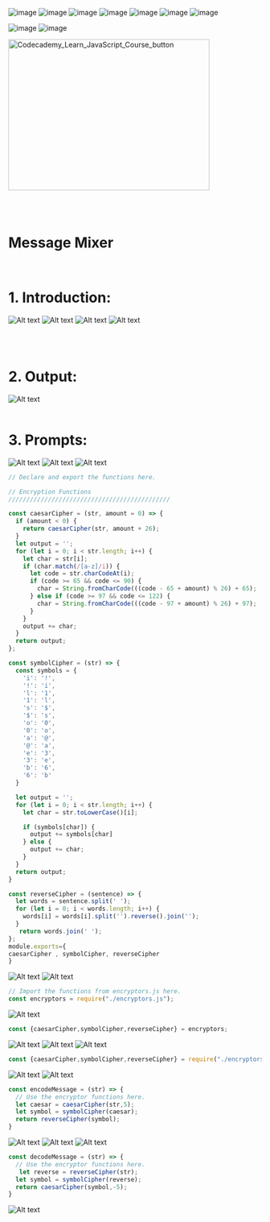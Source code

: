 ![image](https://img.shields.io/badge/HTML5-black?style=for-the-badge&logo=html5) ![image](https://img.shields.io/badge/CSS3-black?style=for-the-badge&logo=css3) ![image](https://img.shields.io/badge/Bootstrap-white?style=for-the-badge&logo=bootstrap) ![image](https://img.shields.io/badge/JavaScript-black?style=for-the-badge&logo=javascript) ![image](https://img.shields.io/badge/jQuery-black?style=for-the-badge&logo=jquery) ![image](https://img.shields.io/badge/JSON-black?style=for-the-badge&logo=json) ![image](https://img.shields.io/badge/SASS-white?style=for-the-badge&logo=sass)

![image](https://user-images.githubusercontent.com/82598726/181831477-61e5dc01-279c-4a06-b961-589c6d757d4e.png) ![image](https://user-images.githubusercontent.com/82598726/181831517-b7707a20-1524-41cd-ac9f-297c655f32ea.png)

<a type="button" title="Codecademy_Learn_JavaScript_Course_button" href="https://www.codecademy.com/courses/learn-intermediate-javascript/projects/message-mixer-node" target="_blank" data-CodecademyLearnJavascriptCourseButt="CodecademyLearnJavascriptCourseButt_data"><img src="https://user-images.githubusercontent.com/82598726/175697552-f960b057-9e97-4c3e-a3e2-f2b5f7876de9.png" alt="Codecademy_Learn_JavaScript_Course_button" width="400px" height="300px"></a>

<br><br>

# Message Mixer
<br>

# 1. Introduction:
![Alt text](image.png)
![Alt text](image-1.png)
![Alt text](image-2.png)
![Alt text](image-3.png)


<br>
<br>

# 2. Output:
![Alt text](image-19.png)
<br>
<br>

# 3. Prompts:
![Alt text](image-4.png)
![Alt text](image-5.png)
![Alt text](image-6.png)
```js
// Declare and export the functions here.

// Encryption Functions
/////////////////////////////////////////////

const caesarCipher = (str, amount = 0) => {
  if (amount < 0) {
    return caesarCipher(str, amount + 26);
  }
  let output = '';
  for (let i = 0; i < str.length; i++) {
    let char = str[i];
    if (char.match(/[a-z]/i)) {
      let code = str.charCodeAt(i);
      if (code >= 65 && code <= 90) {
        char = String.fromCharCode(((code - 65 + amount) % 26) + 65);
      } else if (code >= 97 && code <= 122) {
        char = String.fromCharCode(((code - 97 + amount) % 26) + 97);
      }
    }
    output += char;
  }
  return output;
};

const symbolCipher = (str) => {
  const symbols = {
    'i': '!',
    '!': 'i',
    'l': '1',
    '1': 'l',
    's': '$',
    '$': 's',
    'o': '0',
    '0': 'o',
    'a': '@',
    '@': 'a',
    'e': '3',
    '3': 'e',
    'b': '6',
    '6': 'b'
  }

  let output = '';
  for (let i = 0; i < str.length; i++) {
    let char = str.toLowerCase()[i];

    if (symbols[char]) {
      output += symbols[char]
    } else {
      output += char;
    }
  }
  return output;
}

const reverseCipher = (sentence) => {
  let words = sentence.split(' ');
  for (let i = 0; i < words.length; i++) {
    words[i] = words[i].split('').reverse().join('');
  }
   return words.join(' ');
};
module.exports={
caesarCipher , symbolCipher, reverseCipher
}
```
![Alt text](image-7.png)
![Alt text](image-8.png)
```js
// Import the functions from encryptors.js here.
const encryptors = require("./encryptors.js");
```
![Alt text](image-9.png)
```js
const {caesarCipher,symbolCipher,reverseCipher} = encryptors;

```
![Alt text](image-10.png)
![Alt text](image-11.png)
![Alt text](image-12.png)
```js
const {caesarCipher,symbolCipher,reverseCipher} = require("./encryptors.js");
```
![Alt text](image-13.png)
![Alt text](image-14.png)
```js
const encodeMessage = (str) => {
  // Use the encryptor functions here.
  let caesar = caesarCipher(str,5);
  let symbol = symbolCipher(caesar);
  return reverseCipher(symbol);
}
```
![Alt text](image-15.png)
![Alt text](image-16.png)
![Alt text](image-17.png)
```js
const decodeMessage = (str) => {
  // Use the encryptor functions here.
   let reverse = reverseCipher(str);
  let symbol = symbolCipher(reverse);
  return caesarCipher(symbol,-5);
}
```
![Alt text](image-18.png)